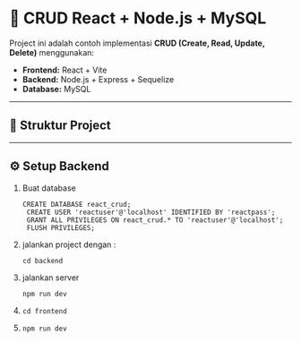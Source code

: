 # 🚀 CRUD React + Node.js + MySQL

Project ini adalah contoh implementasi **CRUD (Create, Read, Update, Delete)** menggunakan:
- **Frontend:** React + Vite
- **Backend:** Node.js + Express + Sequelize
- **Database:** MySQL

---

## 📂 Struktur Project


---

## ⚙️ Setup Backend

1. Buat database
   ```
   CREATE DATABASE react_crud;
    CREATE USER 'reactuser'@'localhost' IDENTIFIED BY 'reactpass';
    GRANT ALL PRIVILEGES ON react_crud.* TO 'reactuser'@'localhost';
    FLUSH PRIVILEGES;

2. jalankan project dengan :
   ````
   cd backend
3. jalankan server 
   ```
   npm run dev
4. ```
   cd frontend
5. ```
   npm run dev
   


  
